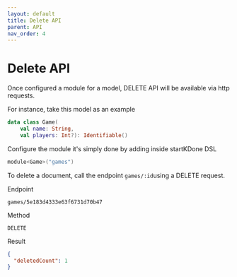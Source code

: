 ```yaml
---
layout: default
title: Delete API
parent: API
nav_order: 4
---
```


# Delete API

Once configured a module for a model, DELETE API will be available via http requests.

For instance, take this model as an example
```kotlin
data class Game(
    val name: String,
    val players: Int?): Identifiable()
```

Configure the module it's simply done by adding inside startKDone DSL
```kotlin
module<Game>("games")
```

To delete a document, call the endpoint `games/:id`using a DELETE request.

Endpoint
```
games/5e183d4333e63f6731d70b47
```

Method
```
DELETE
```

Result
```json
{
  "deletedCount": 1
}
```
